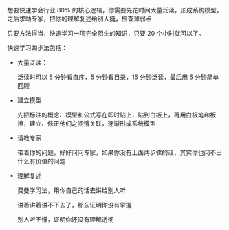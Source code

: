 想要快速学会行业 80% 的核心逻辑，你需要先花时间大量泛读，形成系统模型，之后求助专家，把你的理解复述给别人挺，检查薄弱点

只要方法得当，快速学习一项完全陌生的知识，只要 20 个小时就可以了。

快速学习四步法包括：

- 大量泛读：
	
	泛读时可以 5 分钟看自序，5 分钟看目录，15 分钟泛读，最后用 5 分钟简单回顾
	
- 建立模型

	先把标注的概念、模型和公式写在即时贴上，贴到白板上，再用白板笔和板擦，建立、修正他们之间饿关联，逐渐形成系统模型
	
- 请教专家
	
	带着你的问题，好好问问专家，如果你没有上面两步骤的话，其实你也问不出什么有价值的问题
	
- 理解复述

	费曼学习法，用你自己的话去讲给别人听
	
	讲着讲着讲不下去了，那么证明你没有掌握
	
	别人听不懂，证明你还没有理解透彻

